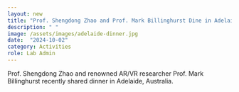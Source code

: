 ```yaml
---
layout: new
title: "Prof. Shengdong Zhao and Prof. Mark Billinghurst Dine in Adelaide"
description: " "
image: /assets/images/adelaide-dinner.jpg
date:  "2024-10-02"
category: Activities
role: Lab Admin
---
```

Prof. Shengdong Zhao and renowned AR/VR researcher Prof. Mark Billinghurst recently shared dinner in Adelaide, Australia.